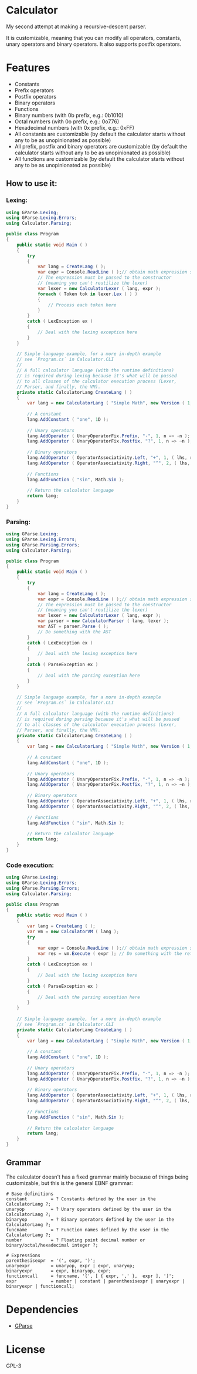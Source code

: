# Calculator
My second attempt at making a recursive-descent parser.

It is customizable, meaning that you can modify all operators, constants, unary operators and binary operators.
It also supports postfix operators.

# Features
- Constants
- Prefix operators
- Postfix operators
- Binary operators
- Functions
- Binary numbers (with 0b prefix, e.g.: 0b1010)
- Octal numbers (with 0o prefix, e.g.: 0o776)
- Hexadecimal numbers (with 0x prefix, e.g.: 0xFF)
- All constants are customizable (by default the calculator starts without any to be as unopinionated as possible)
- All prefix, postfix and binary operators are customizable (by default the calculator starts without any to be as unopinionated as possible)
- All functions are customizable (by default the calculator starts without any to be as unopinionated as possible)

## How to use it:
### Lexing:
```csharp
using GParse.Lexing;
using GParse.Lexing.Errors;
using Calculator.Parsing;

public class Program
{
	public static void Main ( )
	{
		try
		{
			var lang = CreateLang ( );
			var expr = Console.ReadLine ( );// obtain math expression string somehow
			// The expression must be passed to the constructor
			// (meaning you can't reutilize the lexer)
			var lexer = new CalculatorLexer ( lang, expr );
			foreach ( Token tok in lexer.Lex ( ) )
			{
				// Process each token here
			}
		}
		catch ( LexException ex )
		{
			// Deal with the lexing exception here
		}
	}
	
	// Simple language example, for a more in-depth example
	// see `Program.cs` in Calculator.CLI
	//
	// A full calculator language (with the runtime definitions)
	// is required during lexing because it's what will be passed
	// to all classes of the calculator execution process (Lexer,
	// Parser, and finally, the VM).
	private static CalculatorLang CreateLang ( )
	{
		var lang = new CalculatorLang ( "Simple Math", new Version ( 1, 0, 0 ) );
		
		// A constant
		lang.AddConstant ( "one", 1D );
		
		// Unary operators
		lang.AddOperator ( UnaryOperatorFix.Prefix, "-", 1, n => -n );
		lang.AddOperator ( UnaryOperatorFix.Postfix, "?", 1, n => ~n );
		
		// Binary operators
		lang.AddOperator ( OperatorAssociativity.Left, "+", 1, ( lhs, rhs ) => lhs + rhs );
		lang.AddOperator ( OperatorAssociativity.Right, "^", 2, ( lhs, rhs ) => Math.Pow ( lhs, rhs ) );
		
		// Functions
		lang.AddFunction ( "sin", Math.Sin );
		
		// Return the calculator language
		return lang;
	}
}
```
### Parsing:
```csharp
using GParse.Lexing;
using GParse.Lexing.Errors;
using GParse.Parsing.Errors;
using Calculator.Parsing;

public class Program
{
	public static void Main ( )
	{
		try
		{
			var lang = CreateLang ( );
			var expr = Console.ReadLine ( );// obtain math expression string somehow
			// The expression must be passed to the constructor
			// (meaning you can't reutilize the lexer)
			var lexer = new CalculatorLexer ( lang, expr );
			var parser = new CalculatorParser ( lang, lexer );
			var AST = parser.Parse ( );
			// Do something with the AST
		}
		catch ( LexException ex )
		{
			// Deal with the lexing exception here
		}
		catch ( ParseException ex )
		{
			// Deal with the parsing exception here
		}
	}
	
	// Simple language example, for a more in-depth example
	// see `Program.cs` in Calculator.CLI
	//
	// A full calculator language (with the runtime definitions)
	// is required during parsing because it's what will be passed
	// to all classes of the calculator execution process (Lexer,
	// Parser, and finally, the VM).
	private static CalculatorLang CreateLang ( )
	{
		var lang = new CalculatorLang ( "Simple Math", new Version ( 1, 0, 0 ) );
		
		// A constant
		lang.AddConstant ( "one", 1D );
		
		// Unary operators
		lang.AddOperator ( UnaryOperatorFix.Prefix, "-", 1, n => -n );
		lang.AddOperator ( UnaryOperatorFix.Postfix, "?", 1, n => ~n );
		
		// Binary operators
		lang.AddOperator ( OperatorAssociativity.Left, "+", 1, ( lhs, rhs ) => lhs + rhs );
		lang.AddOperator ( OperatorAssociativity.Right, "^", 2, ( lhs, rhs ) => Math.Pow ( lhs, rhs ) );
		
		// Functions
		lang.AddFunction ( "sin", Math.Sin );
		
		// Return the calculator language
		return lang;
	}
}
```
### Code execution:
```csharp
using GParse.Lexing;
using GParse.Lexing.Errors;
using GParse.Parsing.Errors;
using Calculator.Parsing;

public class Program
{
	public static void Main ( )
	{
		var lang = CreateLang ( );
		var vm = new CalculatorVM ( lang );
		try
		{
			var expr = Console.ReadLine ( );// obtain math expression string somehow
			var res = vm.Execute ( expr ); // Do something with the returned Double
		}
		catch ( LexException ex )
		{
			// Deal with the lexing exception here
		}
		catch ( ParseException ex )
		{
			// Deal with the parsing exception here
		}
	}
	
	// Simple language example, for a more in-depth example
	// see `Program.cs` in Calculator.CLI
	private static CalculatorLang CreateLang ( )
	{
		var lang = new CalculatorLang ( "Simple Math", new Version ( 1, 0, 0 ) );
		
		// A constant
		lang.AddConstant ( "one", 1D );
		
		// Unary operators
		lang.AddOperator ( UnaryOperatorFix.Prefix, "-", 1, n => -n );
		lang.AddOperator ( UnaryOperatorFix.Postfix, "?", 1, n => ~n );
		
		// Binary operators
		lang.AddOperator ( OperatorAssociativity.Left, "+", 1, ( lhs, rhs ) => lhs + rhs );
		lang.AddOperator ( OperatorAssociativity.Right, "^", 2, ( lhs, rhs ) => Math.Pow ( lhs, rhs ) );
		
		// Functions
		lang.AddFunction ( "sin", Math.Sin );
		
		// Return the calculator language
		return lang;
	}
}
```

## Grammar
The calculator doesn't has a fixed grammar mainly because of things being customizable, but this is the general EBNF grammar:
```ebnf
# Base definitions
constant         = ? Constants defined by the user in the CalculatorLang ?;
unaryop          = ? Unary operators defined by the user in the CalculatorLang ?;
binaryop         = ? Binary operators defined by the user in the CalculatorLang ?;
funcname         = ? Function names defined by the user in the CalculatorLang ?;
number           = ? Floating point decimal number or binary/octal/hexadecimal integer ?;

# Expressions
parenthesisexpr  = '(', expr, ')';
unaryexpr        = unaryop, expr | expr, unaryop;
binaryexpr       = expr, binaryop, expr;
functioncall     = funcname, '(', [ { expr, ',' },  expr ], ')';
expr             = number | constant | parenthesisexpr | unaryexpr | binaryexpr | functioncall;
```

# Dependencies
- [GParse](https://github.com/GGG-KILLER/GParse)

# License
GPL-3
